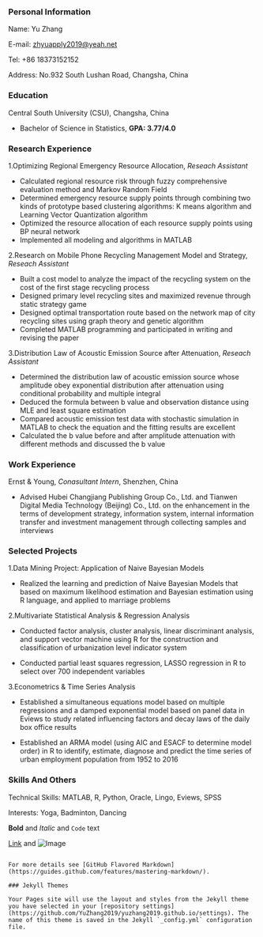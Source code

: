 ### Personal Information

Name: Yu Zhang

E-mail: zhyuapply2019@yeah.net

Tel: +86 18373152152

Address: No.932 South Lushan Road, Changsha, China

### Education

Central South University (CSU), Changsha, China

- Bachelor of Science in Statistics, **GPA: 3.77/4.0**

### Research Experience

1.Optimizing Regional Emergency Resource Allocation, *Reseach Assistant*

- Calculated regional resource risk through fuzzy comprehensive evaluation method and Markov Random Field
- Determined emergency resource supply points through combining two kinds of prototype based clustering algorithms: K means algorithm and Learning Vector Quantization algorithm
- Optimized the resource allocation of each resource supply points using BP neural network
- Implemented all modeling and algorithms in MATLAB

2.Research on Mobile Phone Recycling Management Model and Strategy, *Reseach Assistant*

- Built a cost model to analyze the impact of the recycling system on the cost of the first stage recycling process
- Designed primary level recycling sites and maximized revenue through static strategy game
- Designed optimal transportation route based on the network map of city recycling sites using graph theory and genetic algorithm
- Completed MATLAB programming and participated in writing and revising the paper

3.Distribution Law of Acoustic Emission Source after Attenuation, *Reseach Assistant*

- Determined the distribution law of acoustic emission source whose amplitude obey exponential distribution after attenuation using conditional probability and multiple integral
- Deduced the formula between b value and observation distance using MLE and least square estimation
- Compared acoustic emission test data with stochastic simulation in MATLAB to check the equation and the fitting results are excellent
- Calculated the b value before and after amplitude attenuation with different methods and discussed the b value

### Work Experience

Ernst & Young, *Conasultant Intern*, Shenzhen, China

- Advised Hubei Changjiang Publishing Group Co., Ltd. and Tianwen Digital Media Technology (Beijing) Co., Ltd. on the enhancement in the terms of development strategy, information system, internal information transfer and investment management through collecting samples and interviews

### Selected Projects

1.Data Mining Project: Application of Naive Bayesian Models

- Realized the learning and prediction of Naive Bayesian Models that based on maximum likelihood estimation and Bayesian estimation using R language, and applied to marriage problems

2.Multivariate Statistical Analysis & Regression Analysis

- Conducted factor analysis, cluster analysis, linear discriminant analysis, and support vector machine using R for the construction and classification of urbanization level indicator system

- Conducted partial least squares regression, LASSO regression in R to select over 700 independent variables

3.Econometrics & Time Series Analysis

- Established a simultaneous equations model based on multiple regressions and a damped exponential model based on panel data in Eviews to study related influencing factors and decay laws of the daily box office results

- Established an ARMA model (using AIC and ESACF to determine model order) in R to identify, estimate, diagnose and predict the time series of urban employment population from 1952 to 2016

### Skills And Others

Technical Skills: MATLAB, R, Python, Oracle, Lingo, Eviews, SPSS

Interests: Yoga, Badminton, Dancing

**Bold** and _Italic_ and `Code` text

[Link](url) and ![Image](src)
```

For more details see [GitHub Flavored Markdown](https://guides.github.com/features/mastering-markdown/).

### Jekyll Themes

Your Pages site will use the layout and styles from the Jekyll theme you have selected in your [repository settings](https://github.com/YuZhang2019/yuzhang2019.github.io/settings). The name of this theme is saved in the Jekyll `_config.yml` configuration file.
